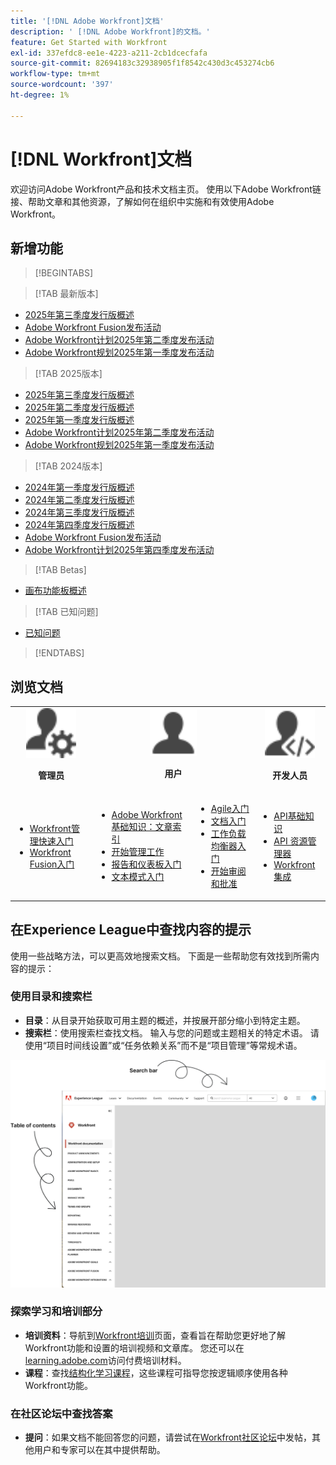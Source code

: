 ```yaml
---
title: '[!DNL Adobe Workfront]文档'
description: ' [!DNL Adobe Workfront]的文档。'
feature: Get Started with Workfront
exl-id: 337efdc8-ee1e-4223-a211-2cb1dcecfafa
source-git-commit: 82694183c32938905f1f8542c430d3c453274cb6
workflow-type: tm+mt
source-wordcount: '397'
ht-degree: 1%

---
```


# [!DNL Workfront]文档

欢迎访问Adobe Workfront产品和技术文档主页。 使用以下Adobe Workfront链接、帮助文章和其他资源，了解如何在组织中实施和有效使用Adobe Workfront。

## 新增功能

>[!BEGINTABS]

>[!TAB 最新版本]

* [2025年第三季度发行版概述](/help/quicksilver/product-announcements/product-releases/25-q3-release-activity/25-q3-release-overview.md)
* [Adobe Workfront Fusion发布活动](https://experienceleague.adobe.com/zh-hans/docs/workfront-fusion/using/fusion-release-activity/fusion-release-activity)
* [Adobe Workfront计划2025年第二季度发布活动](/help/quicksilver/product-announcements/product-releases/planning-release-activity/planning-release-activity-25-q2.md)
* [Adobe Workfront规划2025年第一季度发布活动](/help/quicksilver/product-announcements/product-releases/planning-release-activity/planning-release-activity-25-q1.md)

>[!TAB 2025版本]

* [2025年第三季度发行版概述](/help/quicksilver/product-announcements/product-releases/25-q3-release-activity/25-q3-release-overview.md)
* [2025年第二季度发行版概述](/help/quicksilver/product-announcements/product-releases/25-q2-release-activity/25-q2-release-overview.md)
* [2025年第一季度发行版概述](/help/quicksilver/product-announcements/product-releases/25-q1-release-activity/25-q1-release-overview.md)
* [Adobe Workfront计划2025年第二季度发布活动](/help/quicksilver/product-announcements/product-releases/planning-release-activity/planning-release-activity-25-q2.md)
* [Adobe Workfront规划2025年第一季度发布活动](/help/quicksilver/product-announcements/product-releases/planning-release-activity/planning-release-activity-25-q1.md)


>[!TAB 2024版本]

* [2024年第一季度发行版概述](/help/quicksilver/product-announcements/product-releases/24-q1-release-activity/24-q1-release-overview.md)
* [2024年第二季度发行版概述](/help/quicksilver/product-announcements/product-releases/24-q2-release-activity/24-q2-release-overview.md)
* [2024年第三季度发行版概述](/help/quicksilver/product-announcements/product-releases/24-q3-release-activity/24-q3-release-overview.md)
* [2024年第四季度发行版概述](/help/quicksilver/product-announcements/product-releases/24-q4-release-activity/24-q4-release-overview.md)
* [Adobe Workfront Fusion发布活动](https://experienceleague.adobe.com/zh-hans/docs/workfront-fusion/using/fusion-release-activity/fusion-release-activity)
* [Adobe Workfront计划2025年第四季度发布活动](/help/quicksilver/product-announcements/product-releases/planning-release-activity/planning-release-activity-24-q4.md)

>[!TAB Betas]

* [画布功能板概述](/help/quicksilver/reports-and-dashboards/dashboards/creating-and-managing-dashboards/canvas-dashboards-overview.md)

>[!TAB 已知问题]

* [已知问题](https://experienceleague.adobe.com/zh-hans/docs/workfront-known-issues/issues/overview)


>[!ENDTABS]


## 浏览文档

<table>

<tr>
    <td style="text-align: center;"><img src="assets/admin.svg" style="width: 80px; height: 80px;"><p><b>管理员</b></p></td>
    <td colspan="2" style="text-align: center;"><img src="assets/user.svg" style="width: 75px; height: 75px;"><p><b>用户</b></p></td>
    <td style="text-align: center;"><img src="assets/developer.svg" style="width: 80px; height: 80px;"><p><b>开发人员</b></p></td>
  </tr>
  <tr>
    <td>
    <ul>
    <li><a href="/help/quicksilver/administration-and-setup/get-started-wf-administration/get-started-with-wf-administration.md">Workfront管理快速入门</a></li>
    <li><a href="https://experienceleague.adobe.com/zh-hans/docs/workfront-fusion/using/get-started-with-fusion/get-started-fusion-toc">Workfront Fusion入门</li>
    </ul>
 </td>
    <td>
        <ul>
        <li><a href="/help/quicksilver/workfront-basics/workfront-basics.md">Adobe Workfront基础知识：文章索引</a></li>
        <li><a href="/help/quicksilver/manage-work/manage-work.md">开始管理工作</a></li>
        <li><a href="/help/quicksilver/reports-and-dashboards/reports-and-dashboards-overview.md">报告和仪表板入门</a></li>
        <li><a href="/help/quicksilver/reports-and-dashboards/reports/text-mode/text-mode-resources.md">文本模式入门</a></li>
        </ul>
    </td>
    <td><ul>
        <li><a href="/help/quicksilver/agile/agile-overview.md">Agile入门</a></li>
        <li><a href="/help/quicksilver/documents/documents-overview.md">文档入门</a></li>
        <li><a href="/help/quicksilver/resource-mgmt/workload-balancer/workload-balancer.md">工作负载均衡器入门</a></li>
        <li><a href="/help/quicksilver/resource-mgmt/workload-balancer/overview-workload-balancer.md">开始审阅和批准</a></li>
        </ul></td>
    <td><ul>
        <li><a href="/help/quicksilver/wf-api/general/api-basics.md">API基础知识</a></li>
        <li><a href="https://developer.adobe.com/workfront/api-explorer/">API 资源管理器</a></li>
        <li><a href="/help/quicksilver/workfront-integrations-and-apps/workfront-integrations.md">Workfront集成</a></li>
        </ul></td>
  </tr>
</table>

## 在Experience League中查找内容的提示

使用一些战略方法，可以更高效地搜索文档。 下面是一些帮助您有效找到所需内容的提示：

### 使用目录和搜索栏

* **目录**：从目录开始获取可用主题的概述，并按展开部分缩小到特定主题。
* **搜索栏**：使用搜索栏查找文档。 输入与您的问题或主题相关的特定术语。 请使用“项目时间线设置”或“任务依赖关系”而不是“项目管理”等常规术语。

![](assets/exl-site-nav.png)

### 探索学习和培训部分

* **培训资料**：导航到[Workfront培训](https://experienceleague.adobe.com/zh-hans/browse/workfront)页面，查看旨在帮助您更好地了解Workfront功能和设置的培训视频和文章库。 您还可以在[learning.adobe.com](https://learning.adobe.com/)访问付费培训材料。
* **课程**：查找[结构化学习课程](https://experienceleague.adobe.com/home?lang=zh-Hans&Solution=Workfront#courses)，这些课程可指导您按逻辑顺序使用各种Workfront功能。

### 在社区论坛中查找答案

* **提问**：如果文档不能回答您的问题，请尝试在[Workfront社区论坛](https://experienceleaguecommunities.adobe.com/t5/workfront/ct-p/workfront?profile.language=en)中发帖，其他用户和专家可以在其中提供帮助。
